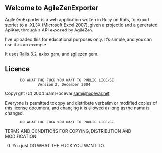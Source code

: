 ## Welcome to AgileZenExporter

AgileZenExporter is a web application written in Ruby on Rails, to export stories to a .XLSX (Microsoft Excel 2007), given a projectId and a generated ApiKey, through a API exposed by AgileZen.

I've uploaded this for educational purposes only.  It's simple, and you can use it as an example.

It uses Rails 3.2, axlsx gem, and agilezen gem.

## Licence

           DO WHAT THE FUCK YOU WANT TO PUBLIC LICENSE
                   Version 2, December 2004

Copyright (C) 2004 Sam Hocevar <sam@hocevar.net>

Everyone is permitted to copy and distribute verbatim or modified
copies of this license document, and changing it is allowed as long
as the name is changed.

           DO WHAT THE FUCK YOU WANT TO PUBLIC LICENSE
  TERMS AND CONDITIONS FOR COPYING, DISTRIBUTION AND MODIFICATION

 0. You just DO WHAT THE FUCK YOU WANT TO.
